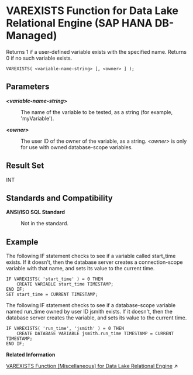<!-- loiobf6a50154e834de2b212bb738f57143a -->

# VAREXISTS Function for Data Lake Relational Engine \(SAP HANA DB-Managed\)

Returns 1 if a user-defined variable exists with the specified name. Returns 0 if no such variable exists.



```
VAREXISTS( <variable-name-string> [, <owner> ] );
```



<a name="loiobf6a50154e834de2b212bb738f57143a__section_wrt_dfv_vrb"/>

## Parameters


<dl>
<dt><b>

*<variable-name-string\>* 

</b></dt>
<dd>

The name of the variable to be tested, as a string \(for example, 'myVariable'\).



</dd><dt><b>

*<owner\>*

</b></dt>
<dd>

The user ID of the owner of the variable, as a string. *<owner\>* is only for use with owned database-scope variables.



</dd>
</dl>



<a name="loiobf6a50154e834de2b212bb738f57143a__section_dxl_2fv_vrb"/>

## Result Set

INT



<a name="loiobf6a50154e834de2b212bb738f57143a__section_dpc_ffv_vrb"/>

## Standards and Compatibility


<dl>
<dt><b>

ANSI/ISO SQL Standard

</b></dt>
<dd>

Not in the standard.



</dd>
</dl>



## Example

The following IF statement checks to see if a variable called start\_time exists. If it doesn't, then the database server creates a connection-scope variable with that name, and sets its value to the current time.

```
IF VAREXISTS( 'start_time' ) = 0 THEN
    CREATE VARIABLE start_time TIMESTAMP;
END IF;
SET start_time = CURRENT TIMESTAMP;
```

The following IF statement checks to see if a database-scope variable named run\_time owned by user ID jsmith exists. If it doesn't, then the database server creates the variable, and sets its value to the current time.

```
IF VAREXISTS( 'run_time', 'jsmith' ) = 0 THEN
    CREATE DATABASE VARIABLE jsmith.run_time TIMESTAMP = CURRENT TIMESTAMP;
END IF;
```

**Related Information**  


[VAREXISTS Function \[Miscellaneous\] for Data Lake Relational Engine](https://help.sap.com/viewer/19b3964099384f178ad08f2d348232a9/2024_3_QRC/en-US/81ffd1036ce210149ae9c943fab6d1c1.html "Returns 1 if a user-defined variable exists with the specified name. Returns 0 if no such variable exists.") :arrow_upper_right:

